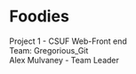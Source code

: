 # Foodies
Project 1 - CSUF Web-Front end<br/>
Team: Gregorious_Git<br/>
Alex Mulvaney - Team Leader<br/>
